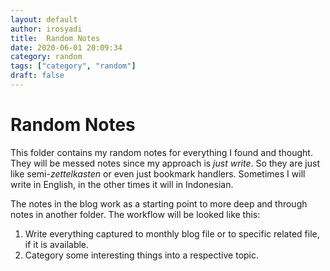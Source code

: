 ```yaml
---
layout: default
author: irosyadi
title:  Random Notes
date: 2020-06-01 20:09:34
category: random
tags: ["category", "random"]
draft: false
---
```


# Random Notes

This folder contains my random notes for everything I found and thought. They will be messed notes since my approach is *just write*. So they are just like semi-*zettelkasten* or even just bookmark handlers. Sometimes I will write in English, in the other times it will in Indonesian.

The notes in the blog work as a starting point to more deep and through notes in another folder. The workflow will be looked like this:
1. Write everything captured to monthly blog file or to specific related file, if it is available.
2. Category some interesting things into a respective topic.